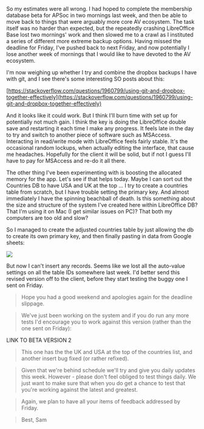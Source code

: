 So my estimates were all wrong.  I had hoped to complete the membership database beta for APSoc in two mornings last week, and then be able to move back to things that were arguably more core AV ecosystem.  The task itself was no harder than expected, but the repeatedly crashing LibreOffice Base lost two mornings' work and then slowed me to a crawl as I instituted a series of different more extreme backup options.  Having missed the deadline for Friday, I've pushed back to next Friday, and now potentially I lose another week of mornings that I would like to have devoted to the AV ecosystem.  

I'm now weighing up whether I try and combine the dropbox backups I have with git, and I see there's some interesting SO posts about this:

[https://stackoverflow.com/questions/1960799/using-git-and-dropbox-together-effectively](https://stackoverflow.com/questions/1960799/using-git-and-dropbox-together-effectively)

And it looks like it could work.  But I think I'll burn time with set up for potentially not much gain.  I think the key is doing the LibreOffice double save and restarting it each time I make any progress.  It feels late in the day to try and switch to another piece of software such as MSAccess.  Interacting in read/write mode with LibreOffice feels fairly stable.  It's the occasional random lockups, when actually editing the interface, that cause me headaches.  Hopefully for the client it will be solid, but if not I guess I'll have to pay for MSAccess and re-do it all there.

The other thing I've been experimenting with is boosting the allocated memory for the app.  Let's see if that helps today.  Maybe I can sort out the Countries DB to have USA and UK at the top ... I try to create a countries table from scratch, but I have trouble setting the primary key.  And almost immediately I have the spinning beachball of death.  Is this something about the size and structure of the system I've created here within LibreOffice DB?  That I'm using it on Mac (I get similar issues on PC)? That both my computers are too old and slow?

So I managed to create the adjusted countries table by just allowing the db to create its own primary key, and then finally pasting in data from Google sheets:

![](https://dl.dropbox.com/s/rkw7tt19t85jtqu/Screenshot%202018-01-08%2009.54.07.png?dl=0)

But now I can't insert any records.  Seems like we lost all the auto-value settings on all the table IDs somewhere last week.  I'd better send this revised version off to the client, before they start testing the buggy one I sent on Friday.

> Hope you had a good weekend and apologies again for the deadline slippage.

> We've just been working on the system and if you do run any more tests I'd encourage you to work against this version (rather than the one sent on Friday):

LINK TO BETA VERSION 2

> This one has the the UK and USA at the top of the countries list, and another insert bug fixed (or rather refixed).

> Given that we're behind schedule we'll try and give you daily updates this week.  However - please don't feel obliged to test things daily.  We just want to make sure that when you do get a chance to test that you're working against the latest and greatest.

> Again, we plan to have all your items of feedback addressed by Friday.

> Best, Sam
